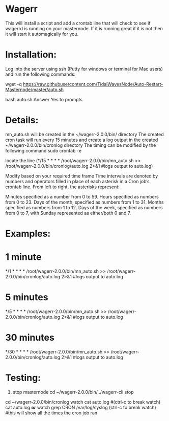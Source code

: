 # Wagerr

This will install a script and add a crontab line that will check to see if wagerrd is running on your masternode. If it is running great if it is not then it will start it automagically for you.  

# Installation:
Log into the server using ssh (Putty for windows or terminal for Mac users) and run the following commands:

wget -q https://raw.githubusercontent.com/TidalWavesNode/Auto-Restart-Masternode/master/auto.sh

bash auto.sh
Answer Yes to prompts

# Details:
mn_auto.sh will be created in the ~/wagerr-2.0.0/bin/ directory
The created cron task will run every 15 minutes and create a log output in the created ~/wagerr-2.0.0/bin/cronlog directory
The timing can be modified by the following command
sudo crontab -e

locate the line (*/15 * * * * /root/wagerr-2.0.0/bin/mn_auto.sh >> /root/wagerr-2.0.0/bin/cronlog/auto.log 2>&1 #logs output to auto.log)

Modify based on your required time frame 
Time intervals are denoted by numbers and operators filled in place of each asterisk in a Cron job’s crontab line. From left to right, the asterisks represent:

Minutes specified as a number from 0 to 59.
Hours specified as numbers from 0 to 23.
Days of the month, specified as numbers from 1 to 31.
Months specified as numbers from 1 to 12.
Days of the week, specified as numbers from 0 to 7, with Sunday represented as either/both 0 and 7.

# Examples:
# 1 minute 
*/1 * * * * /root/wagerr-2.0.0/bin/mn_auto.sh >> /root/wagerr-2.0.0/bin/cronlog/auto.log 2>&1 #logs output to auto.log

# 5 minutes
*/5 * * * * /root/wagerr-2.0.0/bin/mn_auto.sh >> /root/wagerr-2.0.0/bin/cronlog/auto.log 2>&1 #logs output to auto.log

# 30 minutes
*/30 * * * * /root/wagerr-2.0.0/bin/mn_auto.sh >> /root/wagerr-2.0.0/bin/cronlog/auto.log 2>&1 #logs output to auto.log

# Testing:
1. stop masternode
cd ~/wagerr-2.0.0/bin/
./wagerr-cli stop

cd ~/wagerr-2.0.0/bin/cronlog 
watch cat auto.log #(ctrl-c to break watch)
cat auto.log
***or***
watch grep CRON /var/log/syslog (ctrl-c to break watch) #this will show all the times the cron job ran
